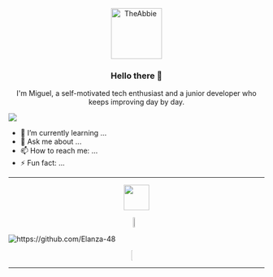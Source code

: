 

<p align='center'><img src="https://theabbie.github.io/files/logo.png" alt="TheAbbie" width="100" height="100"></p>

<h3 align="center"> Hello there 👋</h3>

<p align="center">
  I'm Miguel, a self-motivated tech enthusiast and a junior developer who keeps improving day by day.
</p>

<a href="https://www.youtube.com/watch?v=dQw4w9WgXcQ"><img src="https://user-images.githubusercontent.com/73097560/115834477-dbab4500-a447-11eb-908a-139a6edaec5c.gif"></a>


- 🌱 I’m currently learning ...
- 💬 Ask me about ...
- 📫 How to reach me: ...
- ⚡ Fun fact: ...

---

<p align="center">
  <picture ><img src = "https://github.com/7oSkaaa/7oSkaaa/blob/main/Images/about_me.gif?raw=true" width = 50px align="center"></picture>
</p>

<div style="display:grid;align-items:center;justify-content:center" align="center">
  <img style="height:100%;width:49%;max-width: 100%" src="https://github-readme-stats-git-masterrstaa-rickstaa.vercel.app/api?username=lxvine&theme=gotham&locale=en&count_private=true&show_icons=true&include_all_commits=true" align="center"/>
</div>
 
 <p></p>
 
<div>
 <img src="https://github-readme-streak-stats.herokuapp.com/?user=elanza-48&theme=material-palenight" alt="https://github.com/Elanza-48" />
</div>

<p></p>
 
<div style="display:grid;align-items:center;justify-content:center" align="center">
  <img style="height:100%;width:49%;max-width: 10%" src="https://github-readme-stats-git-masterrstaa-rickstaa.vercel.app/api/top-langs/?username=lxvine&layout=compact&theme=gotham&langs_count=8" align="center"/>
</div>

 ---
